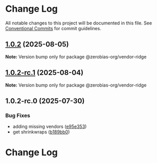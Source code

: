# Change Log

All notable changes to this project will be documented in this file.
See [Conventional Commits](https://conventionalcommits.org) for commit guidelines.

## [1.0.2](https://github.com/zerobias-org/vendor/compare/@zerobias-org/vendor-ridge@1.0.2-rc.1...@zerobias-org/vendor-ridge@1.0.2) (2025-08-05)

**Note:** Version bump only for package @zerobias-org/vendor-ridge





## [1.0.2-rc.1](https://github.com/zerobias-org/vendor/compare/@zerobias-org/vendor-ridge@1.0.2-rc.0...@zerobias-org/vendor-ridge@1.0.2-rc.1) (2025-08-04)

**Note:** Version bump only for package @zerobias-org/vendor-ridge





## 1.0.2-rc.0 (2025-07-30)


### Bug Fixes

* adding missing vendors ([e95e353](https://github.com/zerobias-org/vendor/commit/e95e35309a1812973f4536f535eee460edc5414c))
* get shrinkwraps ([b189bb0](https://github.com/zerobias-org/vendor/commit/b189bb0cf53ad66427530ccc0eab7824527942d3))





# Change Log
